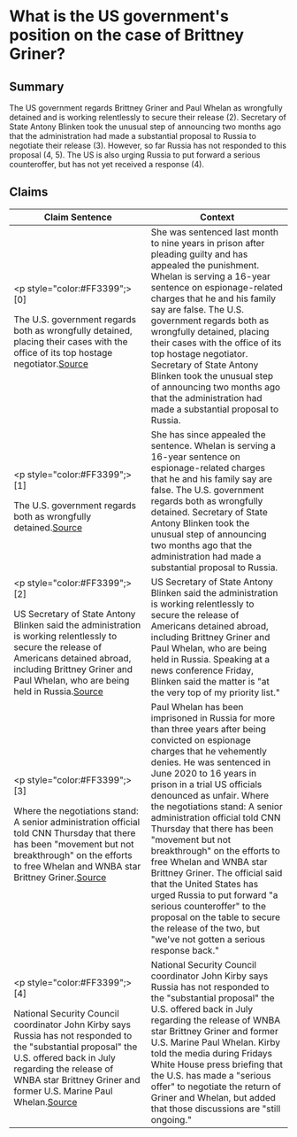 # What is the US government's position on the case of Brittney Griner?

## Summary
The US government regards Brittney Griner and Paul Whelan as wrongfully detained and is working relentlessly to secure their release (2). Secretary of State Antony Blinken took the unusual step of announcing two months ago that the administration had made a substantial proposal to Russia to negotiate their release (3). However, so far Russia has not responded to this proposal (4, 5). The US is also urging Russia to put forward a serious counteroffer, but has not yet received a response (4).

## Claims
| Claim Sentence | Context |
|---|---|
|<p style="color:#FF3399";>[0]</p>The U.S. government regards both as wrongfully detained, placing their cases with the office of its top hostage negotiator.<a href="https://www.fox5vegas.com/2022/09/16/biden-meeting-with-families-whelan-griner-white-house/" target="_blank">Source</a>| She was sentenced last month to nine years in prison after pleading guilty and has appealed the punishment. Whelan is serving a 16-year sentence on espionage-related charges that he and his family say are false. The U.S. government regards both as wrongfully detained, placing their cases with the office of its top hostage negotiator. Secretary of State Antony Blinken took the unusual step of announcing two months ago that the administration had made a substantial proposal to Russia.|
|<p style="color:#FF3399";>[1]</p>The U.S. government regards both as wrongfully detained.<a href="https://www.ny1.com/nyc/all-boroughs/news/2022/09/20/biden-griner-whelan-jake-sullivan-russia-us" target="_blank">Source</a>| She has since appealed the sentence. Whelan is serving a 16-year sentence on espionage-related charges that he and his family say are false. The U.S. government regards both as wrongfully detained. Secretary of State Antony Blinken took the unusual step of announcing two months ago that the administration had made a substantial proposal to Russia.|
|<p style="color:#FF3399";>[2]</p>US Secretary of State Antony Blinken said the administration is working relentlessly to secure the release of Americans detained abroad, including Brittney Griner and Paul Whelan, who are being held in Russia.<a href="https://www.cnn.com/europe/live-news/russia-ukraine-war-news-09-16-22/h_64f2c56f9c985bb3bf07b0398adba77e" target="_blank">Source</a>| US Secretary of State Antony Blinken said the administration is working relentlessly to secure the release of Americans detained abroad, including Brittney Griner and Paul Whelan, who are being held in Russia. Speaking at a news conference Friday, Blinken said the matter is "at the very top of my priority list."|
|<p style="color:#FF3399";>[3]</p>Where the negotiations stand: A senior administration official told CNN Thursday that there has been "movement but not breakthrough" on the efforts to free Whelan and WNBA star Brittney Griner.<a href="https://www.cnn.com/europe/live-news/russia-ukraine-war-news-09-17-22/h_4392813436930e3a6c7e2faf703a3705" target="_blank">Source</a>| Paul Whelan has been imprisoned in Russia for more than three years after being convicted on espionage charges that he vehemently denies. He was sentenced in June 2020 to 16 years in prison in a trial US officials denounced as unfair. Where the negotiations stand: A senior administration official told CNN Thursday that there has been "movement but not breakthrough" on the efforts to free Whelan and WNBA star Brittney Griner. The official said that the United States has urged Russia to put forward "a serious counteroffer" to the proposal on the table to secure the release of the two, but "we've not gotten a serious response back."|
|<p style="color:#FF3399";>[4]</p>National Security Council coordinator John Kirby says Russia has not responded to the "substantial proposal" the U.S. offered back in July regarding the release of WNBA star Brittney Griner and former U.S. Marine Paul Whelan.<a href="https://www.foxnews.com/sports/russia-responded-us-offer-regarding-brittney-griner-paul-whelan-release-biden-administration-says" target="_blank">Source</a>| National Security Council coordinator John Kirby says Russia has not responded to the "substantial proposal" the U.S. offered back in July regarding the release of WNBA star Brittney Griner and former U.S. Marine Paul Whelan. Kirby told the media during Fridays White House press briefing that the U.S. has made a "serious offer" to negotiate the return of Griner and Whelan, but added that those discussions are "still ongoing."|
